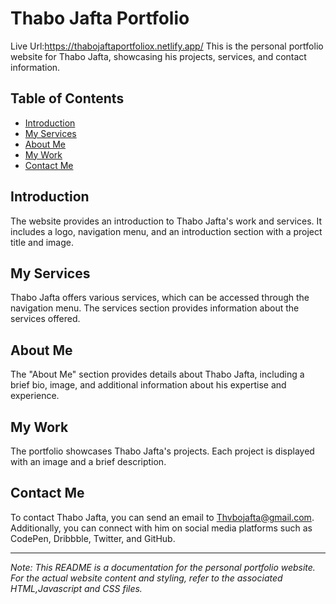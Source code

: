 # Thabo Jafta Portfolio
Live Url:https://thabojaftaportfoliox.netlify.app/
This is the personal portfolio website for Thabo Jafta, showcasing his projects, services, and contact information.

## Table of Contents

- [Introduction](#introduction)
- [My Services](#my-services)
- [About Me](#about-me)
- [My Work](#my-work)
- [Contact Me](#contact-me)

## Introduction

The website provides an introduction to Thabo Jafta's work and services. It includes a logo, navigation menu, and an introduction section with a project title and image.

## My Services

Thabo Jafta offers various services, which can be accessed through the navigation menu. The services section provides information about the services offered.

## About Me

The "About Me" section provides details about Thabo Jafta, including a brief bio, image, and additional information about his expertise and experience.

## My Work

The portfolio showcases Thabo Jafta's projects. Each project is displayed with an image and a brief description.

## Contact Me

To contact Thabo Jafta, you can send an email to [Thvbojafta@gmail.com](mailto:Thvbojafta@gmail.com). Additionally, you can connect with him on social media platforms such as CodePen, Dribbble, Twitter, and GitHub.

---
*Note: This README is a documentation for the personal portfolio website. For the actual website content and styling, refer to the associated HTML,Javascript and CSS files.*
